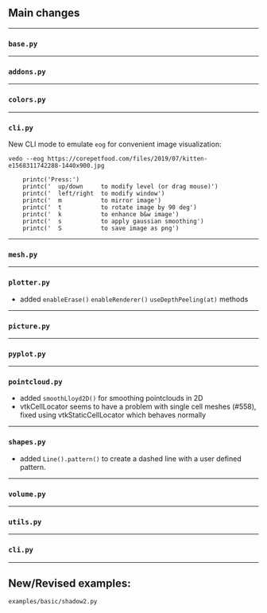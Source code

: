 ## Main changes

---
### `base.py`

---
### `addons.py`

---
### `colors.py`

---
### `cli.py`

New CLI mode to emulate `eog` for convenient image visualization:

`vedo --eog https://corepetfood.com/files/2019/07/kitten-e1568311742288-1440x900.jpg`
```
    printc('Press:')
    printc('  up/down     to modify level (or drag mouse)')
    printc('  left/right  to modify window')
    printc('  m           to mirror image')
    printc('  t           to rotate image by 90 deg')
    printc('  k           to enhance b&w image')
    printc('  s           to apply gaussian smoothing')
    printc('  S           to save image as png')
```

---
### `mesh.py`

---
### `plotter.py`

- added `enableErase()` `enableRenderer()` `useDepthPeeling(at)` methods

---
### `picture.py`

---
### `pyplot.py`

---
### `pointcloud.py`

- added `smoothLloyd2D()` for smoothing pointclouds in 2D
- vtkCellLocator seems to have a problem with single cell meshes (#558), fixed using vtkStaticCellLocator
which behaves normally

---
### `shapes.py`

- added `Line().pattern()` to create a dashed line with a user defined pattern.

---
### `volume.py`

---
### `utils.py`


---
### `cli.py`

-------------------------

## New/Revised examples:
`examples/basic/shadow2.py`


